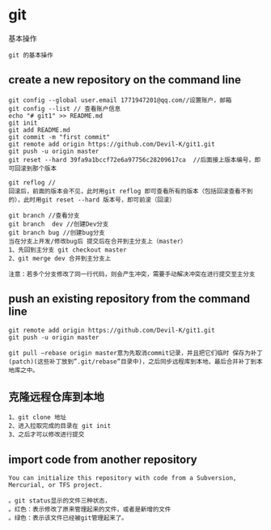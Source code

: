 # git
 基本操作
```
git 的基本操作
```
## create a new repository on the command line 
```
git config --global user.email 1771947201@qq.com//设置账户，邮箱
git config --list // 查看账户信息
echo "# git1" >> README.md
git init 
git add README.md
git commit -m "first commit" 
git remote add origin https://github.com/Devil-K/git1.git 
git push -u origin master 
git reset --hard 39fa9a1bccf72e6a97756c28209617ca  //后面接上版本编号，即可回滚到那个版本

git reflog //
回滚后，前面的版本会不见，此时用git reflog 即可查看所有的版本（包括回滚查看不到的），此时用git reset --hard 版本号，即可前滚（回滚）
```
```
git branch //查看分支
git branch  dev //创建Dev分支
git branch bug //创建bug分支
当在分支上开发/修改bug后 提交后在合并到主分支上（master）
1、先回到主分支 git checkout master
2、git merge dev 合并到主分支上

注意：若多个分支修改了同一行代码，则会产生冲突，需要手动解决冲突在进行提交至主分支
```
## push an existing repository from the command line 
```
git remote add origin https://github.com/Devil-K/git1.git 
git push -u origin master 
```

```
git pull –rebase origin master意为先取消commit记录，并且把它们临时 保存为补丁(patch)(这些补丁放到”.git/rebase”目录中)，之后同步远程库到本地，最后合并补丁到本地库之中。
```
## 克隆远程仓库到本地
```
1、git clone 地址
2、进入拉取完成的目录在 git init 
3、之后才可以修改进行提交

```
## import code from another repository 
```
You can initialize this repository with code from a Subversion, Mercurial, or TFS project.
```
```
。git status显示的文件三种状态，
。红色：表示修改了原来管理起来的文件，或者是新增的文件
。绿色：表示该文件已经被git管理起来了。
```
